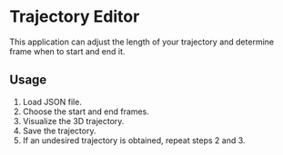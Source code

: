 # Trajectory Editor
This application can adjust the length of your trajectory and determine frame when to start and end it.

## Usage
1. Load JSON file.
2. Choose the start and end frames.
3. Visualize the 3D trajectory.
4. Save the trajectory.
5. If an undesired trajectory is obtained, repeat steps 2 and 3.
